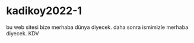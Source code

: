 # kadikoy2022-1
bu web sitesi bize merhaba dünya diyecek. daha sonra ismimizle merhaba diyecek.
KDV
